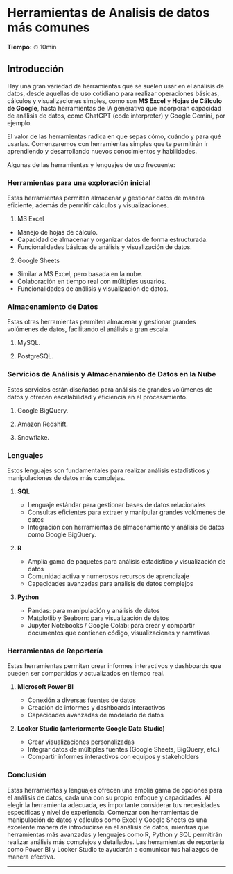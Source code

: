 # Herramientas de Analisis de datos más comunes

**Tiempo:** ⏱ 10min

## Introducción

Hay una gran variedad de herramientas que se suelen usar en el análisis de datos, desde aquellas de uso cotidiano para realizar operaciones básicas, cálculos y visualizaciones simples, como son **MS Excel** y **Hojas de Cálculo de Google**, hasta herramientas de IA generativa que incorporan capacidad de análisis de datos, como ChatGPT (code interpreter) y Google Gemini, por ejemplo.

El valor de las herramientas radica en que sepas cómo, cuándo y para qué usarlas. Comenzaremos con herramientas simples que te permitirán ir aprendiendo y desarrollando nuevos conocimientos y habilidades.

Algunas de las herramientas y lenguajes de uso frecuente:

### Herramientas para una exploración inicial

Estas herramientas permiten almacenar y gestionar datos de manera eficiente, además de permitir cálculos y visualizaciones.

1. MS Excel
- Manejo de hojas de cálculo.
- Capacidad de almacenar y organizar datos de forma estructurada.
- Funcionalidades básicas de análisis y visualización de datos.
2. Google Sheets
- Similar a MS Excel, pero basada en la nube.
- Colaboración en tiempo real con múltiples usuarios.
- Funcionalidades de análisis y visualización de datos.

### Almacenamiento de Datos

Estas otras herramientas permiten almacenar y gestionar grandes volúmenes de datos, facilitando el análisis a gran escala.

1. MySQL.

2. PostgreSQL.

### Servicios de Análisis y Almacenamiento de Datos en la Nube

Estos servicios están diseñados para análisis de grandes volúmenes de datos y ofrecen escalabilidad y eficiencia en el procesamiento.

1. Google BigQuery.

2. Amazon Redshift.

3. Snowflake.

### Lenguajes

Estos lenguajes son fundamentales para realizar análisis estadísticos y manipulaciones de datos más complejas.

1. **SQL**
   
   - Lenguaje estándar para gestionar bases de datos relacionales
   - Consultas eficientes para extraer y manipular grandes volúmenes de datos
   - Integración con herramientas de almacenamiento y análisis de datos como Google BigQuery.

2. **R**
   
   - Amplia gama de paquetes para análisis estadístico y visualización de datos
   - Comunidad activa y numerosos recursos de aprendizaje
   - Capacidades avanzadas para análisis de datos complejos

3. **Python**
   
   - Pandas: para manipulación y análisis de datos
   - Matplotlib y Seaborn: para visualización de datos
   - Jupyter Notebooks / Google Colab: para crear y compartir documentos que contienen código, visualizaciones y narrativas

### Herramientas de Reportería

Estas herramientas permiten crear informes interactivos y dashboards que pueden ser compartidos y actualizados en tiempo real.

1. **Microsoft Power BI**
   
   - Conexión a diversas fuentes de datos
   - Creación de informes y dashboards interactivos
   - Capacidades avanzadas de modelado de datos

2. **Looker Studio (anteriormente Google Data Studio)**
   
   - Crear visualizaciones personalizadas
   - Integrar datos de múltiples fuentes (Google Sheets, BigQuery, etc.)
   - Compartir informes interactivos con equipos y stakeholders

### Conclusión

Estas herramientas y lenguajes ofrecen una amplia gama de opciones para el análisis de datos, cada una con su propio enfoque y capacidades. Al elegir la herramienta adecuada, es importante considerar tus necesidades específicas y nivel de experiencia. Comenzar con herramientas de manipulación de datos y cálculos como Excel y Google Sheets es una excelente manera de introducirse en el análisis de datos, mientras que herramientas más avanzadas y lenguajes como R, Python y SQL permitirán realizar análisis más complejos y detallados. Las herramientas de reportería como Power BI y Looker Studio te ayudarán a comunicar tus hallazgos de manera efectiva.

---

